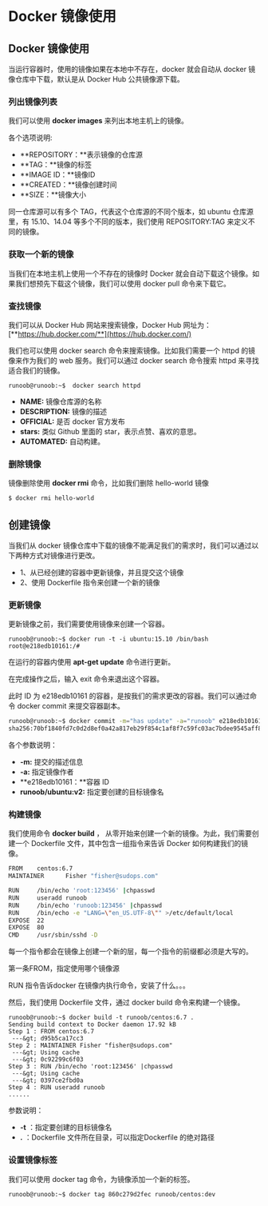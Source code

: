 # Docker 镜像使用

## Docker 镜像使用

当运行容器时，使用的镜像如果在本地中不存在，docker 就会自动从 docker 镜像仓库中下载，默认是从 Docker Hub 公共镜像源下载。

### 列出镜像列表

我们可以使用 **docker images** 来列出本地主机上的镜像。

各个选项说明:

* **REPOSITORY：**表示镜像的仓库源
* **TAG：**镜像的标签
* **IMAGE ID：**镜像ID
* **CREATED：**镜像创建时间
* **SIZE：**镜像大小

同一仓库源可以有多个 TAG，代表这个仓库源的不同个版本，如 ubuntu 仓库源里，有 15.10、14.04 等多个不同的版本，我们使用 REPOSITORY:TAG 来定义不同的镜像。

### 获取一个新的镜像

当我们在本地主机上使用一个不存在的镜像时 Docker 就会自动下载这个镜像。如果我们想预先下载这个镜像，我们可以使用 docker pull 命令来下载它。

### 查找镜像

我们可以从 Docker Hub 网站来搜索镜像，Docker Hub 网址为： [**https://hub.docker.com/**](https://hub.docker.com/)

我们也可以使用 docker search 命令来搜索镜像。比如我们需要一个 httpd 的镜像来作为我们的 web 服务。我们可以通过 docker search 命令搜索 httpd 来寻找适合我们的镜像。

```text
runoob@runoob:~$  docker search httpd
```

*  **NAME:** 镜像仓库源的名称
* **DESCRIPTION:** 镜像的描述
* **OFFICIAL:** 是否 docker 官方发布
* **stars:** 类似 Github 里面的 star，表示点赞、喜欢的意思。
* **AUTOMATED:** 自动构建。

### 删除镜像

镜像删除使用 **docker rmi** 命令，比如我们删除 hello-world 镜像

```text
$ docker rmi hello-world
```

## 创建镜像

当我们从 docker 镜像仓库中下载的镜像不能满足我们的需求时，我们可以通过以下两种方式对镜像进行更改。

* 1、从已经创建的容器中更新镜像，并且提交这个镜像
* 2、使用 Dockerfile 指令来创建一个新的镜像

### 更新镜像

更新镜像之前，我们需要使用镜像来创建一个容器。

```text
runoob@runoob:~$ docker run -t -i ubuntu:15.10 /bin/bash
root@e218edb10161:/# 
```

在运行的容器内使用 **apt-get update** 命令进行更新。

在完成操作之后，输入 exit 命令来退出这个容器。

此时 ID 为 e218edb10161 的容器，是按我们的需求更改的容器。我们可以通过命令 docker commit 来提交容器副本。

```bash
runoob@runoob:~$ docker commit -m="has update" -a="runoob" e218edb10161 runoob/ubuntu:v2
sha256:70bf1840fd7c0d2d8ef0a42a817eb29f854c1af8f7c59fc03ac7bdee9545aff8
```

各个参数说明：

* **-m:** 提交的描述信息
* **-a:** 指定镜像作者
* **e218edb10161：**容器 ID
* **runoob/ubuntu:v2:** 指定要创建的目标镜像名

### 构建镜像

我们使用命令 **docker build** ， 从零开始来创建一个新的镜像。为此，我们需要创建一个 Dockerfile 文件，其中包含一组指令来告诉 Docker 如何构建我们的镜像。

```bash
FROM    centos:6.7
MAINTAINER      Fisher "fisher@sudops.com"

RUN     /bin/echo 'root:123456' |chpasswd
RUN     useradd runoob
RUN     /bin/echo 'runoob:123456' |chpasswd
RUN     /bin/echo -e "LANG=\"en_US.UTF-8\"" >/etc/default/local
EXPOSE  22
EXPOSE  80
CMD     /usr/sbin/sshd -D
```

每一个指令都会在镜像上创建一个新的层，每一个指令的前缀都必须是大写的。

第一条FROM，指定使用哪个镜像源

RUN 指令告诉docker 在镜像内执行命令，安装了什么。。。

然后，我们使用 Dockerfile 文件，通过 docker build 命令来构建一个镜像。

```text
runoob@runoob:~$ docker build -t runoob/centos:6.7 .
Sending build context to Docker daemon 17.92 kB
Step 1 : FROM centos:6.7
 ---&gt; d95b5ca17cc3
Step 2 : MAINTAINER Fisher "fisher@sudops.com"
 ---&gt; Using cache
 ---&gt; 0c92299c6f03
Step 3 : RUN /bin/echo 'root:123456' |chpasswd
 ---&gt; Using cache
 ---&gt; 0397ce2fbd0a
Step 4 : RUN useradd runoob
......
```

参数说明：

* **-t** ：指定要创建的目标镜像名
* **.** ：Dockerfile 文件所在目录，可以指定Dockerfile 的绝对路径

### 设置镜像标签

我们可以使用 docker tag 命令，为镜像添加一个新的标签。

```text
runoob@runoob:~$ docker tag 860c279d2fec runoob/centos:dev
```


